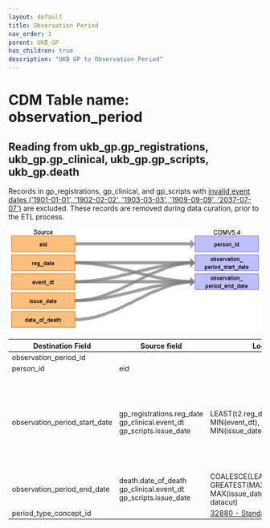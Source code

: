 ```yaml
---
layout: default
title: Observation Period
nav_order: 1
parent: UKB GP
has_children: true
description: "UKB GP to Observation Period"
---
```


# CDM Table name: observation_period

## Reading from ukb_gp.gp_registrations, ukb_gp.gp_clinical, ukb_gp.gp_scripts, ukb_gp.death
Records in gp_registrations, gp_clinical, and gp_scripts with [invalid event dates ('1901-01-01', '1902-02-02', '1903-03-03', '1909-09-09', '2037-07-07')](https://biobank.ndph.ox.ac.uk/ukb/coding.cgi?id=819) are excluded. These records are removed during data curation, prior to the ETL process.

![](images/ukb_gp_to_op.png)

| Destination Field | Source field | Logic | Comment field | 
| --- | --- | --- | --- |
| observation_period_id | | | Autogenerate| 
| person_id | eid |  |  | 
| observation_period_start_date | gp_registrations.reg_date<br>gp_clinical.event_dt<br>gp_scripts.issue_date | LEAST(t2.reg_date, MIN(event_dt), MIN(issue_date)) | [Please note that not all participants with primary care data available have a corresponding registration record.](https://biobank.ndph.ox.ac.uk/ukb/field.cgi?id=42038) Therefore, gp_clinical.event_dt, gp_scripts.issue_date are also taken into consideration. | 
| observation_period_end_date | death.date_of_death<br>gp_clinical.event_dt<br>gp_scripts.issue_date | COALESCE(LEAST(death_date, GREATEST(MAX(event_dt), MAX(issue_date)), date of datacut) | |
| period_type_concept_id | | [32880 - Standard algorithm](https://athena.ohdsi.org/search-terms/terms/32880) |
